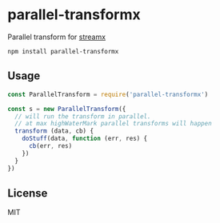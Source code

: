 # parallel-transformx

Parallel transform for [streamx](https://github.com/mafintosh/streamx)

```
npm install parallel-transformx
```

## Usage

``` js
const ParallelTransform = require('parallel-transformx')

const s = new ParallelTransform({
  // will run the transform in parallel.
  // at max highWaterMark parallel transforms will happen
  transform (data, cb) {
    doStuff(data, function (err, res) {
      cb(err, res)
    })
  }
})
```

## License

MIT
